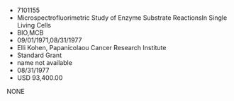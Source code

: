 * 7101155
* Microspectrofluorimetric Study of Enzyme Substrate ReactionsIn Single Living Cells
* BIO,MCB
* 09/01/1971,08/31/1977
* Elli Kohen, Papanicolaou Cancer Research Institute
* Standard Grant
*   name not available
* 08/31/1977
* USD 93,400.00

NONE